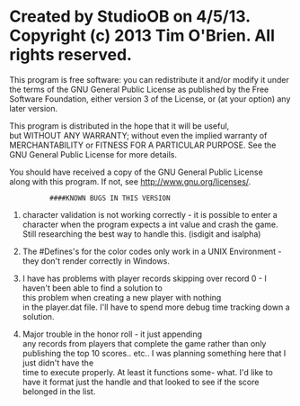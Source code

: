 Created by StudioOB on 4/5/13.                                        
Copyright (c) 2013 Tim O'Brien. All rights reserved.                 
===========================================================================
 

This program is free software: you can redistribute it and/or modify
it under the terms of the GNU General Public License as published by
the Free Software Foundation, either version 3 of the License, or 
(at your option) any later version.                                  

This program is distributed in the hope that it will be useful,      
but WITHOUT ANY WARRANTY; without even the implied warranty of       
MERCHANTABILITY or FITNESS FOR A PARTICULAR PURPOSE.  See the        
GNU General Public License for more details.                         

 You should have received a copy of the GNU General Public License    
 along with this program.  If not, see <http://www.gnu.org/licenses/>.

              ####KNOWN BUGS IN THIS VERSION                  
1) character validation is not working correctly - it is 
possible to enter a character when the program expects
a int value and crash the game.  Still researching the
best way to handle this.  (isdigit and isalpha)       
                                                         
2) The #Defines's for the color codes only work in a UNIX
Environment - they don't render correctly in Windows. 
                                                         
3) I have has problems with player records skipping over 
record 0 - I haven't been able to find a solution to  
this problem when creating a new player with nothing  
in the player.dat file.  I'll have to spend more debug
time tracking down a solution.                        
                                                         
4) Major trouble in the honor roll - it just appending   
any records from players that complete the game rather
than only publishing the top 10 scores.. etc..  I was 
planning something here that I just didn't have the   
time to execute properly.  At least it functions some-
what.  I'd like to have it format just the handle and 
that looked to see if the score belonged in the list. 
